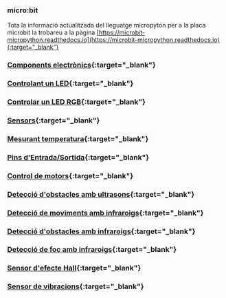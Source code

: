 ### micro:bit

Tota la informació actualitzada del lleguatge micropyton per a la placa microbit la trobareu a la pàgina [https://microbit-micropython.readthedocs.io](https://microbit-micropython.readthedocs.io){:target="_blank"}

### [Components electrònics](electronica/electronica.md){:target="_blank"}

### [Controlant un LED](led/led.md){:target="_blank"}

### [Controlar un LED RGB](led/rgb.md){:target="_blank"}

### [Sensors](ldr/ldr.md){:target="_blank"}

### [Mesurant temperatura](temperatura/temperature.md){:target="_blank"}

### [Pins d'Entrada/Sortida](pins/pins.md){:target="_blank"}

### [Control de motors](motor/motors.md){:target="_blank"}

### [Detecció d'obstacles amb ultrasons](ultrasons/ultrasons.md){:target="_blank"}

### [Detecció de moviments amb infraroigs](ir/pir/pir.md){:target="_blank"}

### [Detecció d'obstacles amb infraroigs](ir/ir_obstacle/ir_obstacle.md){:target="_blank"}

### [Detecció de foc amb infraroigs](ir/flame/flame.md){:target="_blank"}

### [Sensor d'efecte Hall](hall/hall.md){:target="_blank"}

### [Sensor de vibracions](shock/shock.md){:target="_blank"}





